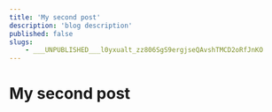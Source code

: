 ```yaml
---
title: 'My second post'
description: 'blog description'
published: false
slugs:
    - ___UNPUBLISHED___l0yxualt_zz806SgS9ergjseQAvshTMCD2oRfJnKO
---
```


# My second post
